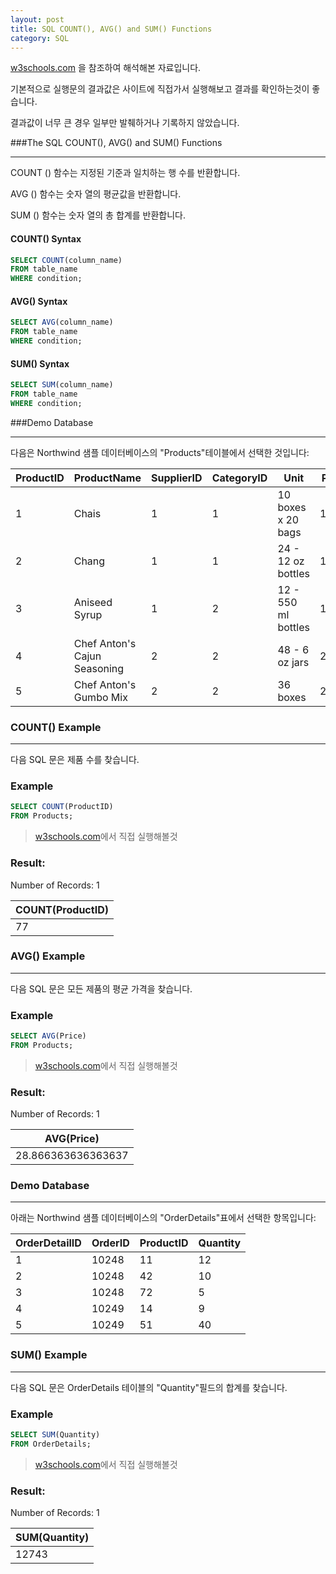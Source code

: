 ```yaml
---
layout: post
title: SQL COUNT(), AVG() and SUM() Functions
category: SQL
---
```




[w3schools.com](www.w3schools.com/sql) 을 참조하여 해석해본 자료입니다.

기본적으로 실행문의 결과값은 사이트에 직접가서 실행해보고 결과를 확인하는것이 좋습니다.

결과값이 너무 큰 경우 일부만 발췌하거나 기록하지 않았습니다.





###The SQL COUNT(), AVG() and SUM() Functions

---



COUNT () 함수는 지정된 기준과 일치하는 행 수를 반환합니다.

AVG () 함수는 숫자 열의 평균값을 반환합니다.

SUM () 함수는 숫자 열의 총 합계를 반환합니다.




#### COUNT() Syntax

```sql
SELECT COUNT(column_name)
FROM table_name
WHERE condition;
```



#### AVG() Syntax

```sql
SELECT AVG(column_name)
FROM table_name
WHERE condition;
```



#### SUM() Syntax

```sql
SELECT SUM(column_name)
FROM table_name
WHERE condition;
```





###Demo Database

---



다음은 Northwind 샘플 데이터베이스의 "Products"테이블에서 선택한 것입니다:



| ProductID | ProductName                  | SupplierID | CategoryID | Unit                | Price |
| --------- | ---------------------------- | ---------- | ---------- | ------------------- | ----- |
| 1         | Chais                        | 1          | 1          | 10 boxes x 20 bags  | 18    |
| 2         | Chang                        | 1          | 1          | 24 - 12 oz bottles  | 19    |
| 3         | Aniseed Syrup                | 1          | 2          | 12 - 550 ml bottles | 10    |
| 4         | Chef Anton's Cajun Seasoning | 2          | 2          | 48 - 6 oz jars      | 22    |
| 5         | Chef Anton's Gumbo Mix       | 2          | 2          | 36 boxes            | 21.35 |





### COUNT() Example

---



다음 SQL 문은 제품 수를 찾습니다.



### Example

```sql
SELECT COUNT(ProductID)
FROM Products;
```

> [w3schools.com](www.w3schools.com/sql)에서 직접 실행해볼것



### Result:

Number of Records: 1

| COUNT(ProductID) |
| ---------------- |
| 77               |





### AVG() Example

---



다음 SQL 문은 모든 제품의 평균 가격을 찾습니다.



### Example

```sql
SELECT AVG(Price)
FROM Products;
```

> [w3schools.com](www.w3schools.com/sql)에서 직접 실행해볼것



### Result:

Number of Records: 1

| AVG(Price)         |
| ------------------ |
| 28.866363636363637 |



### Demo Database

------



아래는 Northwind 샘플 데이터베이스의 "OrderDetails"표에서 선택한 항목입니다:



| OrderDetailID | OrderID | ProductID | Quantity |
| ------------- | ------- | --------- | -------- |
| 1             | 10248   | 11        | 12       |
| 2             | 10248   | 42        | 10       |
| 3             | 10248   | 72        | 5        |
| 4             | 10249   | 14        | 9        |
| 5             | 10249   | 51        | 40       |



### SUM() Example

------



 다음 SQL 문은 OrderDetails 테이블의 "Quantity"필드의 합계를 찾습니다.



### Example

```sql
SELECT SUM(Quantity)
FROM OrderDetails;
```

> [w3schools.com](www.w3schools.com/sql)에서 직접 실행해볼것



### Result:

Number of Records: 1

| SUM(Quantity) |
| ------------- |
| 12743         |


